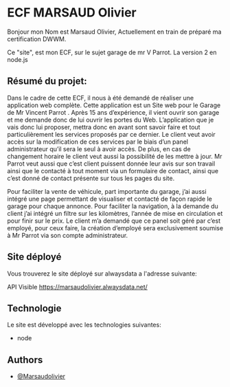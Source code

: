 # ECF MARSAUD Olivier
Bonjour mon Nom est Marsaud Olivier, Actuellement en train de préparé ma certification DWWM.

Ce "site", est mon ECF, sur le sujet garage de mr V Parrot. La version 2 en node.js

## Résumé du projet:
Dans le cadre de cette ECF, il nous à été demandé de réaliser une application web complète. Cette application est un Site web pour le Garage de Mr Vincent Parrot . Après 15 ans d’expérience, il vient ouvrir son garage et me demande donc de lui ouvrir les portes du Web. L’application que je vais donc lui proposer, mettra donc en avant sont savoir faire et tout particulièrement les services proposés par ce dernier. Le client veut avoir accès sur la modification de ces services par le biais d’un panel administrateur qu’il sera le seul à avoir accès. De plus, en cas de changement horaire le client veut aussi la possibilité de les mettre à jour. Mr Parrot veut aussi que c’est client puissent donnée leur avis sur son travail ainsi que le contacté à tout moment via un formulaire de contact, ainsi que c’est donné de contact présente sur tous les pages du site. 

Pour faciliter la vente de véhicule, part importante du garage, j’ai aussi intégré une page permettant de visualiser et contacté de façon rapide le garage pour chaque annonce. Pour faciliter la navigation, à la demande du client j’ai intégré un filtre sur les kilomètres, l’année de mise en circulation et pour finir sur le prix. Le client m’a demandé que ce panel soit géré par c’est employé, pour ceux faire, la création d’employé sera exclusivement soumise à Mr Parrot via son compte administrateur. 

## Site déployé

Vous trouverez le site déployé sur alwaysdata a l'adresse suivante:

API Visible 
https://marsaudolivier.alwaysdata.net/

## Technologie
Le site est développé avec les technologies suivantes:
* node

## Authors

- [@Marsaudolivier](https://github.com/marsaudolivier)

